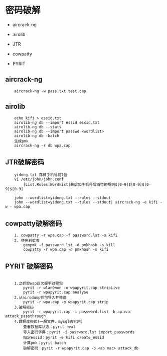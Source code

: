 
# 密码破解

* aircrack-ng

* airolib

* JTR

* cowpatty

* PYRIT

## aircrack-ng
```shell 
    aircrack-ng -w pass.txt test.cap
```

## airolib
```shell 
    echo kifi > essid.txt
    airolib-ng db --import essid essid.txt
    airolib-ng db --stats
    airolib-ng db --import passwd <wordlist>
    airolib-ng db -batch
    生成pmk
    aircrack-ng -r db wpa.cap
```

## JTR破解密码
```shell 
    yidong.txt 存储手机号前7位
    vi /etc/john/john.conf
        [List.Rules:Wordkist]最后加手机号后四位的规则$[0-9]$[0-9]$[0-9]$[0-9]
		
    john --wordlist=yidong.txt --rules --stdout
    john --wordlist=yidong.txt --tules --stdout| aircrack-ng -e kifi -w - wpa.cap
```


## cowpatty破解密码
```shell 
    1. cowpatty -r wpa.cap -f password.lst -s kifi
    2. 使用彩虹表
	    genpmk -f password.lst -d pmkhash -s kill
	    cowpatty -r wpa.cap -d pmkhash -s kifi
```

## PYRIT 破解密码
```shell 

    1.之抓取wap四次握手过程包
	    pyrit -r wlan0mon -o wpapyrit.cap stripLive
	    pyrit -r wpapyrit.cap analyse
	2.从airodump抓包导入并筛选
	    pyrit -r wpa.cap -o wpapyrit.cap strip		
	3.破解密码
	    pyrit -r wpapyrit.cap -i password.list -b ap:mac attack_passthrough
	4.数据库模式(一般文件，mysql去官网)
        查看数据库状态：pyrit eval
        导入密码字典：pyrit -i password.lst import_passwords
        指定essid：pyrit -e kifi create_essid
        计算pmk：pyrit batch
        破解密码：pyrit -r wpapyrit.cap -b <ap mac> attack_db
```



